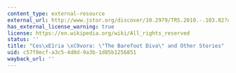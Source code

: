 ```yaml
---
content_type: external-resource
external_url: http://www.jstor.org/discover/10.2979/TRS.2010.-.103.82?uid=3739696&uid=2&uid=4&uid=3739256&sid=21105476567851
has_external_license_warning: true
license: https://en.wikipedia.org/wiki/All_rights_reserved
status: ''
title: "Ces\xE1ria \xC9vora: \"The Barefoot Diva\" and Other Stories"
uid: c57f0ecf-a3c5-4d0d-9a3b-1d85b1256851
wayback_url: ''
---
```

